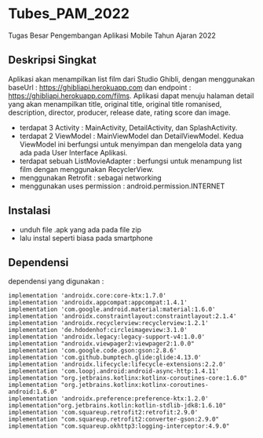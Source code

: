 # Tubes_PAM_2022
Tugas Besar Pengembangan Aplikasi Mobile Tahun Ajaran 2022

## Deskripsi Singkat
Aplikasi akan menampilkan list film dari Studio Ghibli, dengan menggunakan baseUrl : https://ghibliapi.herokuapp.com dan endpoint : https://ghibliapi.herokuapp.com/films. Aplikasi dapat menuju halaman detail yang akan menampilkan title, original title, original title romanised, description, director, producer, release date, rating score dan image.

- terdapat 3 Activity : MainActivity, DetailActivity, dan SplashActivity.
- terdapat 2 ViewModel : MainViewModel dan DetailViewModel. Kedua ViewModel ini berfungsi untuk menyimpan dan mengelola data yang ada pada User Interface Aplikasi.
- terdapat sebuah ListMovieAdapter : berfungsi untuk menampung list film dengan menggunakan RecyclerView.
- menggunakan Retrofit : sebagai networking
- menggunakan uses permission : android.permission.INTERNET

## Instalasi
- unduh file .apk yang ada pada file zip
- lalu instal seperti biasa pada smartphone

## Dependensi
dependensi yang digunakan :

    implementation 'androidx.core:core-ktx:1.7.0'
    implementation 'androidx.appcompat:appcompat:1.4.1'
    implementation 'com.google.android.material:material:1.6.0'
    implementation 'androidx.constraintlayout:constraintlayout:2.1.4'
    implementation 'androidx.recyclerview:recyclerview:1.2.1'
    implementation 'de.hdodenhof:circleimageview:3.1.0'
    implementation 'androidx.legacy:legacy-support-v4:1.0.0'
    implementation "androidx.viewpager2:viewpager2:1.0.0"
    implementation 'com.google.code.gson:gson:2.8.6'
    implementation 'com.github.bumptech.glide:glide:4.13.0'
    implementation 'androidx.lifecycle:lifecycle-extensions:2.2.0'
    implementation 'com.loopj.android:android-async-http:1.4.11'
    implementation "org.jetbrains.kotlinx:kotlinx-coroutines-core:1.6.0"
    implementation "org.jetbrains.kotlinx:kotlinx-coroutines-android:1.6.0"
    implementation 'androidx.preference:preference-ktx:1.2.0'
    implementation"org.jetbrains.kotlin:kotlin-stdlib-jdk8:1.6.10"
    implementation 'com.squareup.retrofit2:retrofit:2.9.0'
    implementation "com.squareup.retrofit2:converter-gson:2.9.0"
    implementation "com.squareup.okhttp3:logging-interceptor:4.9.0"
